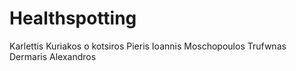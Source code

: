 # Healthspotting
Karlettis Kuriakos o kotsiros
Pieris Ioannis
Moschopoulos Trufwnas
Dermaris Alexandros

